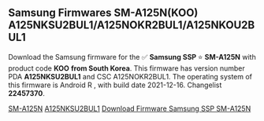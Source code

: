 <h2>Samsung Firmwares SM-A125N(KOO) A125NKSU2BUL1/A125NOKR2BUL1/A125NKOU2BUL1</h2>
Download the Samsung firmware for the ✅ <strong>Samsung SSP </strong> ⭐ <strong>SM-A125N</strong> with product code <strong>KOO</strong> <strong> from South Korea</strong>. This firmware has version number PDA <strong>A125NKSU2BUL1</strong> and CSC A125NOKR2BUL1. The operating system of this firmware is Android R , with build date 2021-12-16. Changelist <strong>22457370</strong>.


[SM-A125N](https://samfirm.shop/samsung/model/SM-A125N)
[A125NKSU2BUL1](https://samfirm.shop/samsung/pda/A125NKSU2BUL1)
[Download Firmware Samsung SSP SM-A125N](https://samfirm.shop/samsung/firmware/482819)
